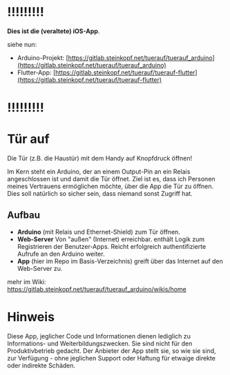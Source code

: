 # !!!!!!!!!

**Dies ist die (veraltete) iOS-App**.

siehe nun:

* Arduino-Projekt: [https://gitlab.steinkopf.net/tuerauf/tuerauf_arduino](https://gitlab.steinkopf.net/tuerauf/tuerauf_arduino)
* Flutter-App: [https://gitlab.steinkopf.net/tuerauf/tuerauf-flutter](https://gitlab.steinkopf.net/tuerauf/tuerauf-flutter)

# !!!!!!!!!


# Tür auf

Die Tür (z.B. die Haustür) mit dem Handy auf Knopfdruck öffnen!

Im Kern steht ein Arduino, der an einem Output-Pin an ein Relais angeschlossen ist und damit die Tür öffnet.
Ziel ist es, dass ich Personen meines Vertrauens ermöglichen möchte, über die App die Tür zu öffnen. Dies soll natürlich so sicher sein, dass niemand sonst Zugriff hat.

## Aufbau

* **Arduino** (mit Relais und Ethernet-Shield) zum Tür öffnen.
* **Web-Server** Von "außen" (Internet) erreichbar.
  enthält Logik zum Registrieren der Benutzer-Apps. Reicht erfolgreich authentifizierte Aufrufe an den Arduino weiter.
* **App** (hier im Repo im Basis-Verzeichnis) greift über das Internet auf den Web-Server zu.

mehr im Wiki: https://gitlab.steinkopf.net/tuerauf/tuerauf_arduino/wikis/home

# Hinweis

Diese App, jeglicher Code und Informationen dienen lediglich zu Informations- und Weiterbildungszwecken. Sie sind nicht für den Produktivbetrieb gedacht. Der Anbieter der App stellt sie, so wie sie sind, zur Verfügung - ohne jeglichen Support oder Haftung für etwaige direkte oder indirekte Schäden.
